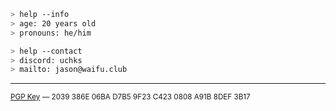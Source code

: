 ```zsh
> help --info
> age: 20 years old
> pronouns: he/him
````

````zsh
> help --contact
> discord: uchks
> mailto: jason@waifu.club
````
---

<sup>
<a href="https://keys.openpgp.org/vks/v1/by-fingerprint/2039386E06BAD7B59F23C4230808A91B8DEF3B17">PGP Key</a> — 2039 386E 06BA D7B5 9F23  C423 0808 A91B 8DEF 3B17
</sup>
